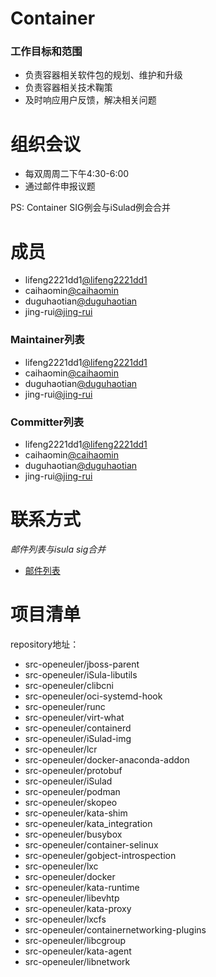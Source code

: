 # Container

### 工作目标和范围

- 负责容器相关软件包的规划、维护和升级
- 负责容器相关技术鞠策
- 及时响应用户反馈，解决相关问题


# 组织会议

- 每双周周二下午4:30-6:00
- 通过邮件申报议题

PS: Container SIG例会与iSulad例会合并


# 成员

- lifeng2221dd1[@lifeng2221dd1](https://gitee.com/lifeng2221dd1)
- caihaomin[@caihaomin](https://gitee.com/caihaomin)
- duguhaotian[@duguhaotian](https://gitee.com/duguhaotian)
- jing-rui[@jing-rui](https://gitee.com/jing-rui)

### Maintainer列表

- lifeng2221dd1[@lifeng2221dd1](https://gitee.com/lifeng2221dd1)
- caihaomin[@caihaomin](https://gitee.com/caihaomin)
- duguhaotian[@duguhaotian](https://gitee.com/duguhaotian)
- jing-rui[@jing-rui](https://gitee.com/jing-rui)



### Committer列表

- lifeng2221dd1[@lifeng2221dd1](https://gitee.com/lifeng2221dd1)
- caihaomin[@caihaomin](https://gitee.com/caihaomin)
- duguhaotian[@duguhaotian](https://gitee.com/duguhaotian)
- jing-rui[@jing-rui](https://gitee.com/jing-rui)


# 联系方式
*邮件列表与isula sig合并*

- [邮件列表](isulad@openeuler.org)


# 项目清单

repository地址：

- src-openeuler/jboss-parent
- src-openeuler/iSula-libutils
- src-openeuler/clibcni
- src-openeuler/oci-systemd-hook
- src-openeuler/runc
- src-openeuler/virt-what
- src-openeuler/containerd
- src-openeuler/iSulad-img
- src-openeuler/lcr
- src-openeuler/docker-anaconda-addon
- src-openeuler/protobuf
- src-openeuler/iSulad
- src-openeuler/podman
- src-openeuler/skopeo
- src-openeuler/kata-shim
- src-openeuler/kata_integration
- src-openeuler/busybox
- src-openeuler/container-selinux
- src-openeuler/gobject-introspection
- src-openeuler/lxc
- src-openeuler/docker
- src-openeuler/kata-runtime
- src-openeuler/libevhtp
- src-openeuler/kata-proxy
- src-openeuler/lxcfs
- src-openeuler/containernetworking-plugins
- src-openeuler/libcgroup
- src-openeuler/kata-agent
- src-openeuler/libnetwork
